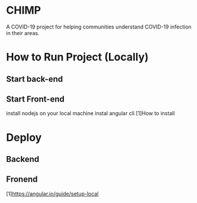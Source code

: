 # CHIMP
A COVID-19 project for helping communities understand COVID-19 infection in their areas.

# How to Run Project (Locally)

## Start back-end

## Start Front-end
install nodejs on your local machine 
instal angular cli [1]How to install

# Deploy
## Backend
## Fronend

[1]https://angular.io/guide/setup-local
